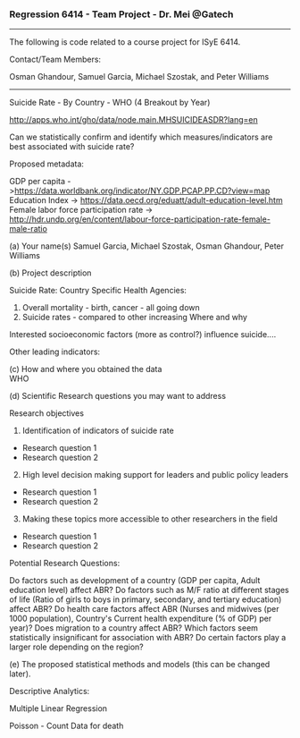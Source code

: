 ### Regression 6414 - Team Project - Dr. Mei @Gatech 

---
The following is code related to a course project for ISyE 6414. 

Contact/Team Members:

Osman Ghandour, Samuel Garcia, Michael Szostak, and Peter Williams 

---

Suicide Rate - By Country - WHO (4 Breakout by Year) 
 
http://apps.who.int/gho/data/node.main.MHSUICIDEASDR?lang=en 
 
 
Can we statistically confirm and identify which measures/indicators are best associated with suicide rate?  
 
Proposed metadata:   

GDP per capita ->https://data.worldbank.org/indicator/NY.GDP.PCAP.PP.CD?view=map 
Education Index -> https://data.oecd.org/eduatt/adult-education-level.htm 
Female labor force participation rate -> http://hdr.undp.org/en/content/labour-force-participation-rate-female-male-ratio 
 
(a)  Your name(s) 
Samuel Garcia, Michael Szostak, Osman Ghandour, Peter Williams 

(b)  Project description 

Suicide Rate: Country Specific Health Agencies: 

1. Overall mortality - birth, cancer - all going down
2. Suicide rates - compared to other increasing
	Where and why

Interested socioeconomic factors (more as control?) influence suicide....

Other leading indicators: 

 
(c)  How and where you obtained the data  
WHO

(d)  Scientific Research questions you may want to address 

Research objectives

1) Identification of indicators of suicide rate

- Research question 1
- Research question 2

2) High level decision making support for leaders and public policy leaders

- Research question 1
- Research question 2

3) Making these topics more accessible to other researchers in the field

- Research question 1
- Research question 2


Potential Research Questions: 

Do factors such as development of a country (GDP per capita, Adult education level) affect ABR? 
Do factors such as M/F ratio at different stages of life (Ratio of girls to boys in primary, secondary, and tertiary education) affect ABR? 
Do health care factors affect ABR (Nurses and midwives (per 1000 population), Country's Current health expenditure (% of GDP) per year)? 
Does migration to a country affect ABR? 
Which factors seem statistically insignificant for association with ABR? 
Do certain factors play a larger role depending on the region? 
 
(e)  The proposed statistical methods and models (this can be changed later). 

Descriptive Analytics: 

Multiple Linear Regression 

Poisson - Count Data for death

